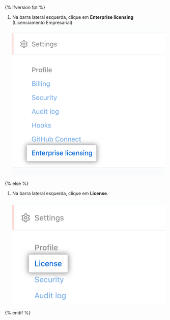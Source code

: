 {% ifversion fpt %}

1. Na barra lateral esquerda, clique em **Enterprise licensing** (Licenciamento Empresarial). ![Aba "Licenciamento empresarial" na barra lateral de configurações da conta corporativa](/assets/images/help/enterprises/enterprise-licensing-tab.png)

{% else %}

1. Na barra lateral esquerda, clique em **License**. ![Aba "Licença" na barra lateral de configurações da conta corporativa](/assets/images/enterprise/enterprise-server/license.png)

{% endif %}
